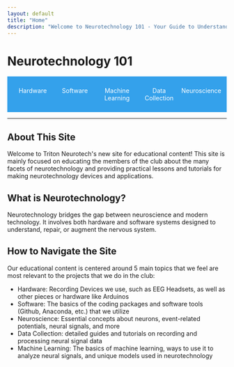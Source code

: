 ```yaml
---
layout: default
title: "Home"
description: "Welcome to Neurotechnology 101 - Your Guide to Understanding the Future of Brain Science"
---
```


# Neurotechnology 101

<nav style="background-color: #34a1eb; padding: 10px; display: flex;">
  <ul style="list-style-type: none; margin: 0; padding: 0; display: flex; width: 100%; justify-content: space-between;">
    <li style="flex: 1;">
      <a href="/hardware-home.md" style="color: white; text-decoration: none; padding: 14px 0; display: block; text-align: center;">Hardware</a>
    </li>
    <li style="flex: 1;">
      <a href="/software-home.md" style="color: white; text-decoration: none; padding: 14px 0; display: block; text-align: center;">Software</a>
    </li>
    <li style="flex: 1;">
      <a href="/machine-learning-home.md" style="color: white; text-decoration: none; padding: 14px 0; display: block; text-align: center;">Machine Learning</a>
    </li>
    <li style="flex: 1;">
      <a href="/data-collection-home.md" style="color: white; text-decoration: none; padding: 14px 0; display: block; text-align: center;">Data Collection</a>
    </li>
    <li style="flex: 1;">
      <a href="/neuroscience-home.md" style="color: white; text-decoration: none; padding: 14px 0; display: block; text-align: center;">Neuroscience</a>
    </li>
  </ul>
</nav>

---

## About This Site
Welcome to Triton Neurotech's new site for educational content! This site is mainly focused on educating the members of the club about the many facets of neurotechnology and providing practical lessons and tutorials for making neurotechnology devices and applications. 

## What is Neurotechnology?
Neurotechnology bridges the gap between neuroscience and modern technology. It involves both hardware and software systems designed to understand, repair, or augment the nervous system.


## How to Navigate the Site
Our educational content is centered around 5 main topics that we feel are most relevant to the projects that we do in the club:
- Hardware: Recording Devices we use, such as EEG Headsets, as well as other pieces or hardware like Arduinos
- Software: The basics of the coding packages and software tools (Github, Anaconda, etc.) that we utilize
- Neuroscience: Essential concepts about neurons, event-related potentials, neural signals, and more
- Data Collection: detailed guides and tutorials on recording and processing neural signal data
- Machine Learning: The basics of machine learning, ways to use it to analyze neural signals, and unique models used in neurotechnology
